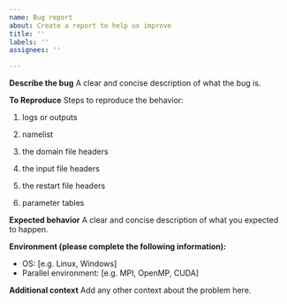 ```yaml
---
name: Bug report
about: Create a report to help us improve
title: ''
labels: ''
assignees: ''

---
```


**Describe the bug**
A clear and concise description of what the bug is.

**To Reproduce**
Steps to reproduce the behavior:
1. logs or outputs

2. namelist

3. the domain file headers

4. the input file headers

5. the restart file headers

6. parameter tables

**Expected behavior**
A clear and concise description of what you expected to happen.

**Environment (please complete the following information):**
 - OS: [e.g. Linux, Windows]
 - Parallel environment: [e.g. MPI, OpenMP, CUDA]

**Additional context**
Add any other context about the problem here.

